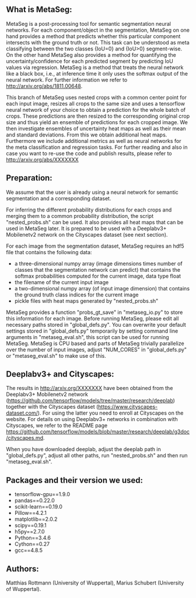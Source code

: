 
## What is MetaSeg:

MetaSeg is a post-processing tool for semantic segmentation neural networks. For each component/object in the segmentation, MetaSeg on one hand provides a method that predicts whether this particular component intersects with the ground truth or not. This task can be understood as meta classifying between the two classes {IoU=0} and {IoU>0} segment-wise. On the other hand MetaSeg also provides a method for quantifying the uncertainty/confidence for each predicted segment by predicting IoU values via regression. MetaSeg is a method that treats the neural network like a black box, i.e., at inference time it only uses the softmax output of the neural network. For further information we refer to http://arxiv.org/abs/1811.00648.

This branch of MetaSeg uses nested crops with a common center point for each input image, resizes all crops to the same size and uses a tensorflow neural network of your choice to obtain a prediction for the whole batch of crops. These predictions are then resized to the corresponding original crop size and thus yield an ensemble of predictions for each cropped image. We then investigate ensembles of uncertainty heat maps as well as their mean and standard deviations. From this we obtain additional heat maps. Furthermore we include additional metrics as well as neural networks for the meta classification and regression tasks. For further reading and also in case you want to re-use the code and publish results, please refer to http://arxiv.org/abs/XXXXXXX


## Preparation:

We assume that the user is already using a neural network for semantic segmentation and a corresponding dataset. 

For inferring the different probability distributions for each crops and merging them to a common probability distribution, the script "nested_probs.sh" can be used. It also provides all heat maps that can be used in MetaSeg later. It is prepared to be used with a Deeplabv3+ Mobilenetv2 network on the Cityscapes dataset (see next section).

For each image from the segmentation dataset, MetaSeg requires an hdf5 file that contains the following data:

* a three-dimensional numpy array (image dimensions times number of classes that the segmentation network can predict) that contains the softmax probabilities computed for the current image, data type float
* the filename of the current input image
* a two-dimensional numpy array (of input image dimension) that contains the ground truth class indices for the current image
* pickle files with heat maps generated by "nested_probs.sh"

MetaSeg provides a function "probs_gt_save" in "metaseg_io.py" to store this information for each image. Before running MetaSeg, please edit all necessary paths stored in "global_defs.py". You can overwrite your default settings stored in "global_defs.py" temporarily by setting command line arguments in "metaseg_eval.sh", this script can be used for running MetaSeg. MetaSeg is CPU based and parts of MetaSeg trivially parallelize over the number of input images, adjust "NUM_CORES" in "global_defs.py" or "metaseg_eval.sh" to make use of this.


## Deeplabv3+ and Cityscapes:

The results in http://arxiv.org/XXXXXXX have been obtained from the Deeplabv3+ Mobilenetv2 network (https://github.com/tensorflow/models/tree/master/research/deeplab) together with the Cityscapes dataset (https://www.cityscapes-dataset.com/). For using the latter you need to enroll at Cityscapes on the website. For details on using Deeplabv3+ networks in combination with Cityscapes, we refer to the README page https://github.com/tensorflow/models/blob/master/research/deeplab/g3doc/cityscapes.md.

When you have downloaded deeplab, adjust the deeplab path in "global_defs.py", adjust all other paths, run "nested_probs.sh" and then run "metaseg_eval.sh".

## Packages and their version we used:

* tensorflow-gpu==1.9.0
* pandas==0.22.0
* scikit-learn==0.19.0
* Pillow==4.2.1
* matplotlib==2.0.2
* scipy==0.19.1
* h5py==2.7.0
* Python==3.4.6
* Cython==0.27
* gcc==4.8.5

## Authors:

Matthias Rottmann (University of Wuppertal), Marius Schubert (University of Wuppertal).
